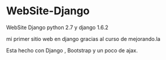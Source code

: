 WebSite-Django
==============

WebSite Django python 2.7 y django 1.6.2


mi primer sitio web en django gracias al curso de mejorando.la

Esta hecho con Django , Bootstrap y un poco de ajax.
